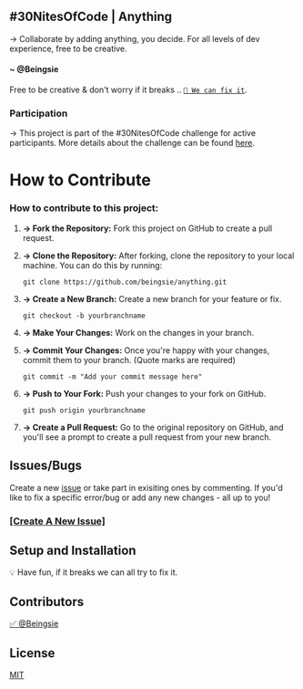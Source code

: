 
## #30NitesOfCode | Anything
→ Collaborate by adding anything, you decide. For all levels of dev experience, free to be creative.

#### ~ @Beingsie
Free to be creative & don't worry if it breaks ..
[`🔧 We can fix it`](https://github.com/beingsie/anything/issues).


### Participation
 → This project is part of the #30NitesOfCode challenge for active participants. More details about the challenge can be found [here](https://www.codedex.io/community/monthly-challenge/submission/IlRnoqAiAOA9qWcODWhO).

# How to Contribute
### How to contribute to this project:

1. **→ Fork the Repository:** Fork this project on GitHub to create a pull request.

2. **→ Clone the Repository:** After forking, clone the repository to your local machine. You can do this by running:
   ```
   git clone https://github.com/beingsie/anything.git
   ```
3. **→ Create a New Branch:** Create a new branch for your feature or fix.
   ```
   git checkout -b yourbranchname
   ```

4. **→ Make Your Changes:** Work on the changes in your branch.

5. **→ Commit Your Changes:** Once you're happy with your changes, commit them to your branch. (Quote marks are required)
   ```
   git commit -m "Add your commit message here"
   ```

6. **→ Push to Your Fork:** Push your changes to your fork on GitHub.
   ```
   git push origin yourbranchname
   ```

7. **→ Create a Pull Request:** Go to the original repository on GitHub, and you'll see a prompt to create a pull request from your new branch.

## Issues/Bugs
Create a new [issue](https://github.com/beingsie/anything/issues) or take part in exisiting ones by commenting. If you'd like to fix a specific error/bug or add any new changes - all up to you!

### [[Create A New Issue]](https://github.com/beingsie/anything/issues)

## Setup and Installation
💡 Have fun, if it breaks we can all try to fix it.


## Contributors
[✅ @Beingsie](https://github.com/beingsie)

## License
[MIT](https://github.com/beingsie/anything/blob/main/LICENSE)

